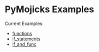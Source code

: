 # PyMojicks Examples

Current Examples:

- [functions](./functions.em)
- [if_statements](./if_statements.em)
- [if_and_func](./if_and_func.em)
